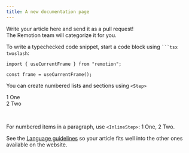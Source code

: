 ```yaml
---
title: A new documentation page
---
```


Write your article here and send it as a pull request!  
The Remotion team will categorize it for you.

To write a typechecked code snippet, start a code block using <code>```tsx twoslash</code>:

```tsx twoslash title="MyComponent.tsx"
import { useCurrentFrame } from "remotion";

const frame = useCurrentFrame();
```

You can create numbered lists and sections using `<Step>`

<Step>1</Step> One <br/>
<Step>2</Step> Two <br/>

<br/>

For numbered items in a paragraph, use `<InlineStep>`: <InlineStep>1</InlineStep> One, <InlineStep>2</InlineStep> Two.

See the [Language guidelines](/docs/contributing/docs#language-guidelines) so your article fits well into the other ones available on the website.
